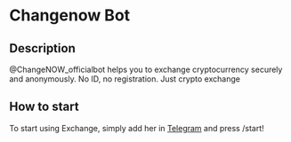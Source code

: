 
# Changenow Bot

## Description

@ChangeNOW_officialbot helps you to exchange cryptocurrency securely and anonymously. No ID, no registration. Just crypto exchange

## How to start

To start using Exchange, simply add her in [Telegram](http://t.me/changeNOW_officialbot_) and press /start!
